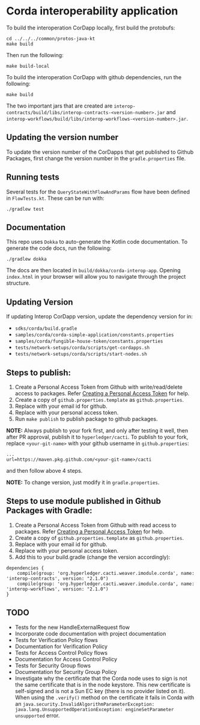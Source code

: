 <!--
 Copyright IBM Corp. All Rights Reserved.

 SPDX-License-Identifier: CC-BY-4.0
 -->
# Corda interoperability application

To build the interoperation CorDapp locally, first build the protobufs:
```
cd ../../../common/protos-java-kt
make build
```
Then run the following:
```
make build-local
```

To build the interoperation CorDapp with github dependencies, run the following:

```
make build
```

The two important jars that are created are
`interop-contracts/build/libs/interop-contracts-<version-number>.jar` and
`interop-workflows/build/libs/interop-workflows-<version-number>.jar`.

## Updating the version number

To update the version number of the CorDapps that get published to Github Packages,
first change the version number in the `gradle.properties` file.

## Running tests

Several tests for the `QueryStateWithFlowAndParams` flow have been defined in
`FlowTests.kt`. These can be run with:

```
./gradlew test
```

## Documentation

This repo uses `Dokka` to auto-generate the Kotlin code documentation. To
generate the code docs, run the following:

```
./gradlew dokka
```

The docs are then located in `build/dokka/corda-interop-app`. Opening
`index.html` in your browser will allow you to navigate through the project
structure.

## Updating Version

If updating Interop CorDapp version, update the dependency version for in:
* `sdks/corda/build.gradle`
* `samples/corda/corda-simple-application/constants.properties`
* `samples/corda/fungible-house-token/constants.properties`
* `tests/network-setups/corda/scripts/get-cordapps.sh`
* `tests/network-setups/corda/scripts/start-nodes.sh`

## Steps to publish:

1) Create a Personal Access Token from Github with write/read/delete access to packages. Refer [Creating a Personal Access Token](https://docs.github.com/en/github/authenticating-to-github/keeping-your-account-and-data-secure/creating-a-personal-access-token) for help.
2) Create a copy of `github.properties.template` as `github.properties`.
3) Replace <GITHUB Email> with your email id for github.
3) Replace <GITHUB Personal Access Token> with your personal access token.
4) Run `make publish` to publish package to github packages.

**NOTE:** Always publish to your fork first, and only after testing it well, then 
after PR approval, publish it to `hyperledger/cacti`.
To publish to your fork, replace `<your-git-name>` with your github username in `github.properties`:
```
...
url=https://maven.pkg.github.com/<your-git-name>/cacti
```
and then follow above 4 steps.

**NOTE:** To change version, just modify it in `gradle.properties`.

## Steps to use module published in Github Packages with Gradle:

1) Create a Personal Access Token from Github with read access to packages. Refer [Creating a Personal Access Token](https://docs.github.com/en/github/authenticating-to-github/keeping-your-account-and-data-secure/creating-a-personal-access-token) for help.
2) Create a copy of `github.properties.template` as `github.properties`.
3) Replace <GITHUB Email> with your email id for github.
4) Replace <GITHUB Personal Access Token> with your personal access token.
5) Add this to your build.gradle (change the version accordingly):
```
dependencies {
	compile(group: 'org.hyperledger.cacti.weaver.imodule.corda', name: 'interop-contracts', version: "2.1.0")
	compile(group: 'org.hyperledger.cacti.weaver.imodule.corda', name: 'interop-workflows', version: "2.1.0")
}
```

## TODO

- Tests for the new HandleExternalRequest flow
- Incorporate code documentation with project documentation
- Tests for Verification Policy flows
- Documentation for Verification Policy
- Tests for Access Control Policy flows
- Documentation for Access Control Policy
- Tests for Security Group flows
- Documentation for Security Group Policy
- Investigate why the certificate that the Corda node uses to sign is not the
  same certificate that is in the node keystore. This new certificate is
  self-signed and is not a Sun EC key (there is no provider listed on it). When
  using the `.verify()` method on the certificate it fails in Corda with an
  `java.security.InvalidAlgorithmParameterException: java.lang.UnsupportedOperationException: engineSetParameter unsupported`
  error.

